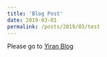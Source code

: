 ```yaml
---
title: 'Blog Post'
date: 2019-03-01
permalink: /posts/2019/03/test
---
```


Please go to [Yiran Blog](https://yi-ran.github.io/)

